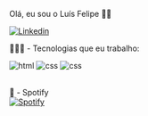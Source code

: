 Olá, eu sou o Luís Felipe 🖖🏻

[![Linkedin](https://img.shields.io/badge/LinkedIn-0077B5?style=for-the-badge&logo=linkedin&logoColor=white)](https://www.linkedin.com/in/lu%C3%ADs-felipe-ab24b3236/)

👨🏻‍💻 - Tecnologias que eu trabalho:
<div style="display: inline_block">
    <img allign="center" alt="html" src="https://img.shields.io/badge/HTML5-E34F26?style=for-the-badge&logo=html5&logoColor=white">
    <img allign="center" alt="css" src="https://img.shields.io/badge/CSS3-1572B6?style=for-the-badge&logo=css3&logoColor=white">
    <img allign="center" alt="css" src="https://img.shields.io/badge/JavaScript-F7DF1E?style=for-the-badge&logo=javascript&logoColor=black">
</div>
</br>


🎵 - Spotify
</br>
[![Spotify](https://img.shields.io/badge/Spotify-1ED760?&style=for-the-badge&logo=spotify&logoColor=white)](https://open.spotify.com/user/12170915590)





